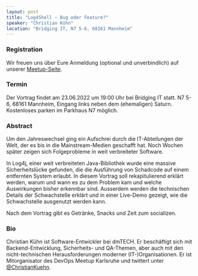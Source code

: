 ```yaml
---
layout: post
title: "Log4Shell – Bug oder Feature?"
speaker: "Christian Kühn"
location: "Bridging IT, N7 5-6, 68161 Mannheim"
---
```


### Registration

Wir freuen uns über Eure Anmeldung (optional und unverbindlich) auf unserer [Meetup-Seite](https://www.meetup.com/de-DE/mannheim-java-usergroup/events/285960795/).

### Termin

Der Vortrag findet am 23.06.2022 um 19:00 Uhr bei Bridging IT statt. N7 5-6, 68161 Mannheim, Eingang links neben dem (ehemaligen) Saturn. Kostenloses parken im Parkhaus N7 möglich.

### Abstract

Um den Jahreswechsel ging ein Aufschrei durch die IT-Abteilungen der Welt, der es bis in die Mainstream-Medien geschafft hat. Noch Wochen später zeigen sich Folgeprobleme in weit verbreiteter Software.

In Log4j, einer weit verbreiteten Java-Bibliothek wurde eine massive Sicherheitslücke gefunden, die die Ausführung von Schadcode auf einem entfernten System erlaubt.
In diesem Vortrag soll rekapitulierend erklärt werden, warum und wann es zu dem Problem kam und welche Auswirkungen bisher erkennbar sind. Ausserdem werden die technischen Details der Schwachstelle erklärt und in einer Live-Demo gezeigt, wie die Schwachstelle ausgenutzt werden kann.

Nach dem Vortrag gibt es Getränke, Snacks und Zeit zum socializen.

### Bio

Christian Kühn ist Software-Entwickler bei dmTECH. Er beschäftigt sich mit Backend-Entwicklung, Sicherheits- und QA-Themen, aber auch mit den nicht-technischen Herausforderungen moderner (IT-)Organisationen.
Er ist Mitorganisator des DevOps Meetup Karlsruhe und twittert unter [@ChristianKuehn](https://twitter.com/ChristianKuehn).
